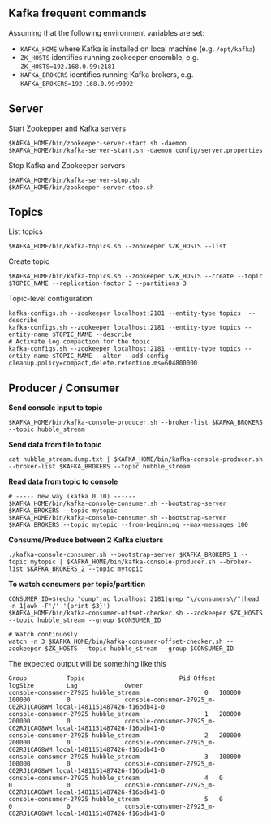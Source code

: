 ## Kafka frequent commands

Assuming that the following environment variables are set:
- `KAFKA_HOME` where Kafka is installed on local machine (e.g. `/opt/kafka`)
- `ZK_HOSTS` identifies running zookeeper ensemble, e.g. `ZK_HOSTS=192.168.0.99:2181`
- `KAFKA_BROKERS` identifies running Kafka brokers, e.g. `KAFKA_BROKERS=192.168.0.99:9092`

## Server

Start Zookepper and Kafka servers

    $KAFKA_HOME/bin/zookeeper-server-start.sh -daemon
    $KAFKA_HOME/bin/kafka-server-start.sh -daemon config/server.properties

Stop Kafka and Zookeeper servers

    $KAFKA_HOME/bin/kafka-server-stop.sh
    $KAFKA_HOME/bin/zookeeper-server-stop.sh

## Topics 

List topics

    $KAFKA_HOME/bin/kafka-topics.sh --zookeeper $ZK_HOSTS --list

Create topic

    $KAFKA_HOME/bin/kafka-topics.sh --zookeeper $ZK_HOSTS --create --topic $TOPIC_NAME --replication-factor 3 --partitions 3 

Topic-level configuration 

    kafka-configs.sh --zookeeper localhost:2181 --entity-type topics  --describe
    kafka-configs.sh --zookeeper localhost:2181 --entity-type topics --entity-name $TOPIC_NAME --describe
    # Activate log compaction for the topic
    kafka-configs.sh --zookeeper localhost:2181 --entity-type topics --entity-name $TOPIC_NAME --alter --add-config cleanup.policy=compact,delete.retention.ms=604800000

## Producer / Consumer

**Send console input to topic**

    $KAFKA_HOME/bin/kafka-console-producer.sh --broker-list $KAFKA_BROKERS --topic hubble_stream

**Send data from file to topic**

    cat hubble_stream.dump.txt | $KAFKA_HOME/bin/kafka-console-producer.sh --broker-list $KAFKA_BROKERS --topic hubble_stream

**Read data from topic to console**

    # ----- new way (kafka 0.10) ------
    $KAFKA_HOME/bin/kafka-console-consumer.sh --bootstrap-server $KAFKA_BROKERS --topic mytopic   
    $KAFKA_HOME/bin/kafka-console-consumer.sh --bootstrap-server $KAFKA_BROKERS --topic mytopic --from-beginning --max-messages 100


**Consume/Produce between 2 Kafka clusters**
    
    ./kafka-console-consumer.sh --bootstrap-server $KAFKA_BROKERS_1 --topic mytopic | $KAFKA_HOME/bin/kafka-console-producer.sh --broker-list $KAFKA_BROKERS_2 --topic mytopic


**To watch consumers per topic/partition**

    CONSUMER_ID=$(echo "dump"|nc localhost 2181|grep "\/consumers\/"|head -n 1|awk -F'/' '{print $3}')
    $KAFKA_HOME/bin/kafka-consumer-offset-checker.sh --zookeeper $ZK_HOSTS --topic hubble_stream --group $CONSUMER_ID
    
    # Watch continuosly
    watch -n 3 $KAFKA_HOME/bin/kafka-consumer-offset-checker.sh --zookeeper $ZK_HOSTS --topic hubble_stream --group $CONSUMER_ID   
    
The expected output will be something like this

    Group           Topic                          Pid Offset          logSize         Lag             Owner
    console-consumer-27925 hubble_stream                  0   100000          100000          0               console-consumer-27925_m-C02RJ1CAG8WM.local-1481151487426-f16bdb41-0
    console-consumer-27925 hubble_stream                  1   200000          200000          0               console-consumer-27925_m-C02RJ1CAG8WM.local-1481151487426-f16bdb41-0
    console-consumer-27925 hubble_stream                  2   200000          200000          0               console-consumer-27925_m-C02RJ1CAG8WM.local-1481151487426-f16bdb41-0
    console-consumer-27925 hubble_stream                  3   100000          100000          0               console-consumer-27925_m-C02RJ1CAG8WM.local-1481151487426-f16bdb41-0
    console-consumer-27925 hubble_stream                  4   0               0               0               console-consumer-27925_m-C02RJ1CAG8WM.local-1481151487426-f16bdb41-0
    console-consumer-27925 hubble_stream                  5   0               0               0               console-consumer-27925_m-C02RJ1CAG8WM.local-1481151487426-f16bdb41-0
    
    